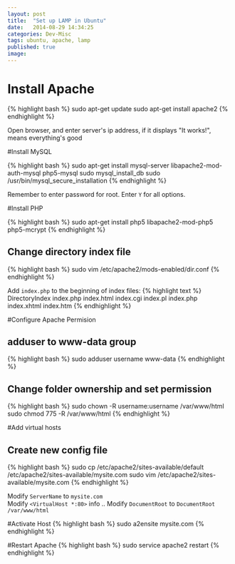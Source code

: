 ```yaml
---
layout: post
title:  "Set up LAMP in Ubuntu"
date:   2014-08-29 14:34:25
categories: Dev-Misc
tags: ubuntu, apache, lamp
published: true
image: 
---
```


# Install Apache

{% highlight bash %}
sudo apt-get update
sudo apt-get install apache2
{% endhighlight %}

Open browser, and enter server's ip address, if it displays "It works!", means everything's good 

#Install MySQL

{% highlight bash %}
sudo apt-get install mysql-server libapache2-mod-auth-mysql php5-mysql
sudo mysql_install_db
sudo /usr/bin/mysql_secure_installation
{% endhighlight %}

Remember to enter password for root. Enter `Y` for all options.

#Install PHP

{% highlight bash %}
sudo apt-get install php5 libapache2-mod-php5 php5-mcrypt
{% endhighlight %}

## Change directory index file
{% highlight bash %}
sudo vim /etc/apache2/mods-enabled/dir.conf
{% endhighlight %}

Add `index.php` to the beginning of index files:
{% highlight text %}
<IfModule mod_dir.c>
  DirectoryIndex index.php index.html index.cgi index.pl index.php index.xhtml index.htm
</IfModule>
{% endhighlight %}


#Configure Apache Permision

## adduser to www-data group

{% highlight bash %}
sudo adduser username www-data
{% endhighlight %}

## Change folder ownership and set permission
{% highlight bash %}
sudo chown -R username:username /var/www/html
sudo chmod 775 -R /var/www/html
{% endhighlight %}


#Add virtual hosts

## Create new config file

{% highlight bash %}
sudo cp /etc/apache2/sites-available/default /etc/apache2/sites-available/mysite.com
sudo vim /etc/apache2/sites-available/mysite.com
{% endhighlight %}

Modify `ServerName` to `mysite.com`  
Modify `<VirtualHost *:80>` info ..
Modify `DocumentRoot` to `DocumentRoot /var/www/html`

#Activate Host
{% highlight bash %}
sudo a2ensite mysite.com
{% endhighlight %}

#Restart Apache 
{% highlight bash %}
sudo service apache2 restart
{% endhighlight %}


